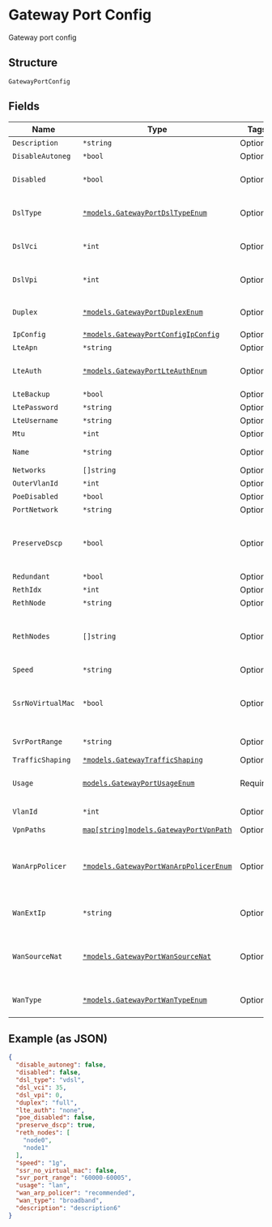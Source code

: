 
# Gateway Port Config

Gateway port config

## Structure

`GatewayPortConfig`

## Fields

| Name | Type | Tags | Description |
|  --- | --- | --- | --- |
| `Description` | `*string` | Optional | - |
| `DisableAutoneg` | `*bool` | Optional | **Default**: `false` |
| `Disabled` | `*bool` | Optional | port admin up (true) / down (false)<br>**Default**: `false` |
| `DslType` | [`*models.GatewayPortDslTypeEnum`](../../doc/models/gateway-port-dsl-type-enum.md) | Optional | if `wan_type`==`lte`. enum: `adsl`, `vdsl`<br>**Default**: `"vdsl"` |
| `DslVci` | `*int` | Optional | if `wan_type`==`dsl`<br>16 bit int<br>**Default**: `35` |
| `DslVpi` | `*int` | Optional | if `wan_type`==`dsl`<br>8 bit int<br>**Default**: `0` |
| `Duplex` | [`*models.GatewayPortDuplexEnum`](../../doc/models/gateway-port-duplex-enum.md) | Optional | enum: `auto`, `full`, `half`<br>**Default**: `"auto"` |
| `IpConfig` | [`*models.GatewayPortConfigIpConfig`](../../doc/models/gateway-port-config-ip-config.md) | Optional | Junos IP Config |
| `LteApn` | `*string` | Optional | if `wan_type`==`lte` |
| `LteAuth` | [`*models.GatewayPortLteAuthEnum`](../../doc/models/gateway-port-lte-auth-enum.md) | Optional | if `wan_type`==`lte`. enum: `chap`, `none`, `pap`<br>**Default**: `"none"` |
| `LteBackup` | `*bool` | Optional | - |
| `LtePassword` | `*string` | Optional | if `wan_type`==`lte` |
| `LteUsername` | `*string` | Optional | if `wan_type`==`lte` |
| `Mtu` | `*int` | Optional | - |
| `Name` | `*string` | Optional | name that we'll use to derive config |
| `Networks` | `[]string` | Optional | if `usage`==`lan` |
| `OuterVlanId` | `*int` | Optional | for Q-in-Q |
| `PoeDisabled` | `*bool` | Optional | **Default**: `false` |
| `PortNetwork` | `*string` | Optional | if `usage`==`lan` |
| `PreserveDscp` | `*bool` | Optional | whether to preserve dscp when sending traffic over VPN (SSR-only)<br>**Default**: `true` |
| `Redundant` | `*bool` | Optional | if HA mode |
| `RethIdx` | `*int` | Optional | if HA mode |
| `RethNode` | `*string` | Optional | if HA mode |
| `RethNodes` | `[]string` | Optional | SSR only - supporting vlan-based redundancy (matching the size of `networks`) |
| `Speed` | `*string` | Optional | **Default**: `"auto"` |
| `SsrNoVirtualMac` | `*bool` | Optional | when SSR is running as VM, this is required on certain hosting platforms<br>**Default**: `false` |
| `SvrPortRange` | `*string` | Optional | for SSR only<br>**Default**: `"none"` |
| `TrafficShaping` | [`*models.GatewayTrafficShaping`](../../doc/models/gateway-traffic-shaping.md) | Optional | - |
| `Usage` | [`models.GatewayPortUsageEnum`](../../doc/models/gateway-port-usage-enum.md) | Required | port usage name. enum: `ha_control`, `ha_data`, `lan`, `wan` |
| `VlanId` | `*int` | Optional | if WAN interface is on a VLAN |
| `VpnPaths` | [`map[string]models.GatewayPortVpnPath`](../../doc/models/gateway-port-vpn-path.md) | Optional | - |
| `WanArpPolicer` | [`*models.GatewayPortWanArpPolicerEnum`](../../doc/models/gateway-port-wan-arp-policer-enum.md) | Optional | when `wan_type`==`broadband`. enum: `default`, `max`, `recommended`<br>**Default**: `"recommended"` |
| `WanExtIp` | `*string` | Optional | optional, if spoke should reach this port by a different IP |
| `WanSourceNat` | [`*models.GatewayPortWanSourceNat`](../../doc/models/gateway-port-wan-source-nat.md) | Optional | optional, by default, source-NAT is performed on all WAN Ports using the interface-ip |
| `WanType` | [`*models.GatewayPortWanTypeEnum`](../../doc/models/gateway-port-wan-type-enum.md) | Optional | if `usage`==`wan`. enum: `broadband`, `dsl`, `lte`<br>**Default**: `"broadband"` |

## Example (as JSON)

```json
{
  "disable_autoneg": false,
  "disabled": false,
  "dsl_type": "vdsl",
  "dsl_vci": 35,
  "dsl_vpi": 0,
  "duplex": "full",
  "lte_auth": "none",
  "poe_disabled": false,
  "preserve_dscp": true,
  "reth_nodes": [
    "node0",
    "node1"
  ],
  "speed": "1g",
  "ssr_no_virtual_mac": false,
  "svr_port_range": "60000-60005",
  "usage": "lan",
  "wan_arp_policer": "recommended",
  "wan_type": "broadband",
  "description": "description6"
}
```

